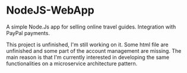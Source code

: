 # NodeJS-WebApp
A simple Node.Js app for selling online travel guides. Integration with PayPal payments.

This project is unfinished, I'm still working on it. Some html file are unfinished and some part of the account management are missing.
The main reason is that I'm currently interested in developing the same functionalities on a microservice architecture pattern.
